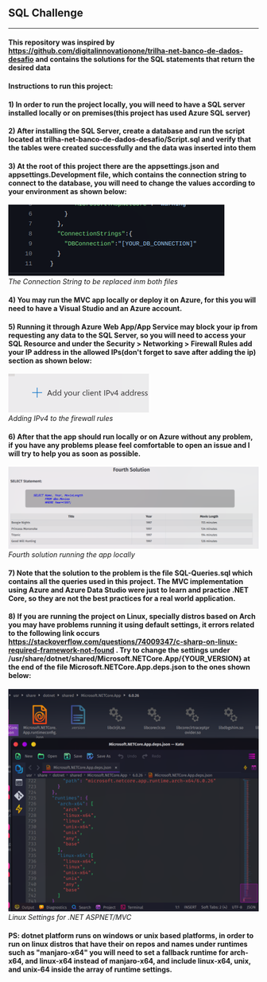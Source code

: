 ## SQL Challenge 

<hr>

#### This repository was inspired by https://github.com/digitalinnovationone/trilha-net-banco-de-dados-desafio and contains the solutions for the SQL statements that return the desired data

#### Instructions to run this project:

#### 1) In order to run the project locally, you will need to have a SQL server installed locally or on premises(this project has used Azure SQL server)

#### 2) After installing the SQL Server, create a database and run the  script located at trilha-net-banco-de-dados-desafio/Script.sql and verify that the tables were created successfully and the data was inserted into them

#### 3) At the root of this project there are the appsettings.json and appsettings.Development file, which contains the connection string to connect to the database, you will need to change the values according to your environment as shown below:

![DBConnection](https://github.com/LucasRBA/Basic-Projects/blob/main/dotNET/SQL-Challenge/assets/Screenshot_20240221_231340.png)<br/>
*The Connection String to be replaced inm both files*

#### 4) You may run the MVC app locally or deploy it on Azure, for this you will need to have a Visual Studio and an Azure account.

#### 5) Running it through Azure Web App/App Service may block your ip from requesting any data to the SQL Server, so you will need to access your SQL Resource and under the Security > Networking > Firewall Rules add your IP address in the allowed IPs(don't forget to save after adding the ip) section as shown below:

![Firewall Rule](https://github.com/LucasRBA/Basic-Projects/blob/main/dotNET/SQL-Challenge/assets/Screenshot_20240221_233117.png)<br/>
*Adding IPv4 to the firewall rules*

#### 6) After that the app should run locally or on Azure without any problem, if you have any problems please feel comfortable to open an issue and I will try to help you as soon as possible.

![App Running](https://github.com/LucasRBA/Basic-Projects/blob/main/dotNET/SQL-Challenge/assets/Screenshot_20240221_233915.png)<br/>
*Fourth solution running the app locally*


#### 7) Note that the solution to the problem is the file SQL-Queries.sql which contains all the queries used in this project. The MVC implementation using Azure and Azure Data Studio were just to learn and practice .NET Core, so they are not the best practices for a real world application.

#### 8) If you are running the project on Linux, specially distros based on Arch you may have problems running it using default settings, it errors related to the following link occurs https://stackoverflow.com/questions/74009347/c-sharp-on-linux-required-framework-not-found . Try to change the settings under /usr/share/dotnet/shared/Microsoft.NETCore.App/{YOUR_VERSION} at the end of the file Microsoft.NETCore.App.deps.json to the ones shown below:

![Linux Settings](https://github.com/LucasRBA/Basic-Projects/blob/main/dotNET/SQL-Challenge/assets/Screenshot_20240221_235026.png)<br/>
*Linux Settings for .NET ASPNET/MVC*

#### PS: dotnet platform runs on windows or unix based platforms, in order to run on linux distros that have their on repos and names under runtimes such as "manjaro-x64" you will need to set a fallback runtime for arch-x64, and linux-x64 instead of manjaro-x64, and include linux-x64, unix, and unix-64 inside the array of runtime settings.
